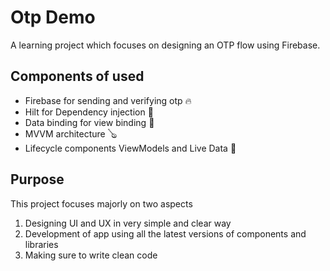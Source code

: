 # Otp Demo
A learning project which focuses on designing an OTP flow using Firebase.

## Components of used
- Firebase for sending and verifying otp 🔥
- Hilt for Dependency injection 💉
- Data binding for view binding 🔖
- MVVM architecture 🪕
- Lifecycle components ViewModels and Live Data 🧩
## Purpose
This project focuses majorly on two aspects
1. Designing UI and UX in very simple and clear way
2. Development of app using all the latest versions of components and libraries
3. Making sure to write clean code
